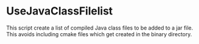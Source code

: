   

# UseJavaClassFilelist  
This script create a list of compiled Java class files to be added to
a jar file.  This avoids including cmake files which get created in
the binary directory.  

